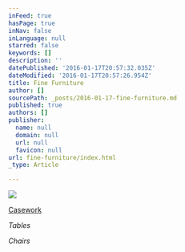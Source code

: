 ```yaml
---
inFeed: true
hasPage: true
inNav: false
inLanguage: null
starred: false
keywords: []
description: ''
datePublished: '2016-01-17T20:57:32.035Z'
dateModified: '2016-01-17T20:57:26.954Z'
title: Fine Furniture
author: []
sourcePath: _posts/2016-01-17-fine-furniture.md
published: true
authors: []
publisher:
  name: null
  domain: null
  url: null
  favicon: null
url: fine-furniture/index.html
_type: Article

---
```

![](https://s3-us-west-2.amazonaws.com/the-grid-img/p/10bae6656e44da1d171dd60e7f6a6d2bef825929.jpg)

[Casework][0]

_Tables_

_Chairs_

[0]: null